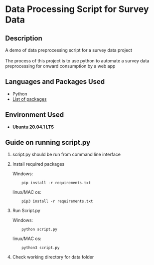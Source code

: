 
# Data Processing Script for Survey Data

<h2>Description</h2>
A demo of data preprocessing script for a survey data project 
<br></br>
The process of this project is to use python to automate a survey data preprocessing for onward consumption by a web app

<h2>Languages and Packages Used</h2>

- Python
- [List of packages](https://github.com/graphshade/data_processing_script/blob/master/requirements.txt)

<h2>Environment Used </h2>

- <b>Ubuntu 20.04.1 LTS</b>

<h2>Guide on running script.py</h2>

<p align="left">

1. script.py should be run from command line interface

2. Install required packages

   Windows:

   ```
       pip install -r requirements.txt
   ```

   linux/MAC os:

   ```
       pip3 install -r requirements.txt
   ```

3. Run Script.py

   Windows:

   ```
       python script.py
   ```

   linux/MAC os:

   ```
       python3 script.py
   ```

4. Check working directory for data folder
